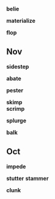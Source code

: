 
**belie** 

**materialize**

**flop** 

## Nov 

**sidestep**

**abate**  

**pester**

**skimp**  
**scrimp**  

**splurge** 

**balk**

## Oct 

**impede**  

**stutter**
**stammer**  

**clunk** 


